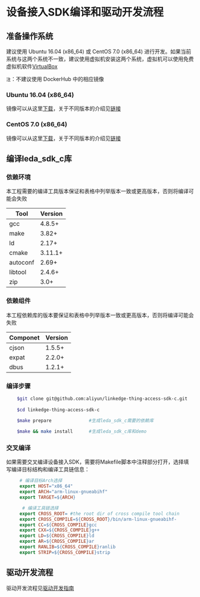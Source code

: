 # 设备接入SDK编译和驱动开发流程

## 准备操作系统

建议使用 Ubuntu 16.04 (x86_64) 或 CentOS 7.0 (x86_64) 进行开发。如果当前系统与这两个系统不一致，建议使用虚拟机安装这两个系统，虚拟机可以使用免费虚拟机软件[VirtualBox](https://www.virtualbox.org/)

`注`：不建议使用 DockerHub 中的相应镜像

### Ubuntu 16.04 (x86_64)

镜像可以从这里[下载](http://releases.ubuntu.com/xenial/ubuntu-16.04.5-desktop-amd64.iso)，关于不同版本的介绍见[链接](http://releases.ubuntu.com/xenial/)

### CentOS 7.0 (x86_64)

镜像可以从这里[下载](http://vault.centos.org/7.0.1406/isos/x86_64/CentOS-7.0-1406-x86_64-DVD.iso)，关于不同版本的介绍见[链接](https://wiki.centos.org/Download)


## 编译leda_sdk_c库

### 依赖环境
本工程需要的编译工具版本保证和表格中列举版本一致或更高版本，否则将编译可能会失败

Tool           | Version |
---------------|---------|
gcc            | 4.8.5+  |
make           | 3.82+   |
ld             | 2.17+   |
cmake          | 3.11.1+ |
autoconf       | 2.69+   |
libtool        | 2.4.6+  |
zip            | 3.0+    |

### 依赖组件
本工程依赖库的版本要保证和表格中列举版本一致或更高版本，否则将编译可能会失败

Componet       | Version |
---------------|---------|
cjson          | 1.5.5+  |
expat          | 2.2.0+  |
dbus           | 1.2.1+  |

### 编译步骤
``` sh
    $git clone git@github.com:aliyun/linkedge-thing-access-sdk-c.git
    
    $cd linkedge-thing-access-sdk-c
    
    $make prepare              #生成leda_sdk_c需要的依赖库

    $make && make install      #生成leda_sdk_c库和demo
```

### 交叉编译
如果需要交叉编译设备接入SDK，需要将Makefile脚本中注释部分打开，选择填写编译目标结构和编译工具链信息：

``` makefile
     # 编译目标Arch选择
     export HOST="x86_64"
     export ARCH="arm-linux-gnueabihf"
     export TARGET=${ARCH}

      # 编译工具链选择
     export CROSS_ROOT= #the root dir of cross compile tool chain 
     export CROSS_COMPILE=${CROSS_ROOT}/bin/arm-linux-gnueabihf-
     export CC=${CROSS_COMPILE}gcc
     export CXX=${CROSS_COMPILE}g++
     export LD=${CROSS_COMPILE}ld
     export AR=${CROSS_COMPILE}ar
     export RANLIB=${CROSS_COMPILE}ranlib
     export STRIP=${CROSS_COMPILE}strip
```

## 驱动开发流程
驱动开发流程见[驱动开发指南](https://help.aliyun.com/document_detail/104444.html?spm=a2c4g.11186623.6.562.7aaa8f08JPJf2d)
